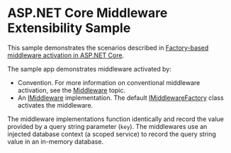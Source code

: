 # ASP.NET Core Middleware Extensibility Sample

This sample demonstrates the scenarios described in [Factory-based middleware activation in ASP.NET Core](https://learn.microsoft.com/aspnet/core/fundamentals/middleware/middleware-extensibility).

The sample app demonstrates middleware activated by:

* Convention. For more information on conventional middleware activation, see the [Middleware](https://learn.microsoft.com/aspnet/core/fundamentals/middleware/) topic.
* An [IMiddleware](https://learn.microsoft.com/dotnet/api/microsoft.aspnetcore.http.imiddleware) implementation. The default [IMiddlewareFactory](https://learn.microsoft.com/dotnet/api/microsoft.aspnetcore.http.imiddlewarefactory) class activates the middleware.

The middleware implementations function identically and record the value provided by a query string parameter (`key`). The middlewares use an injected database context (a scoped service) to record the query string value in an in-memory database.
